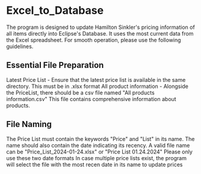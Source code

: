 # Excel_to_Database
The program is designed to update Hamilton Sinkler's pricing information of all items directly into Eclipse's Database.
It uses the most current data from the Excel spreadsheet. For smooth operation, please use the following guidelines.

## Essential File Preparation
Latest Price List - Ensure that the latest price list is available in the same directory. This must be in .xlsx format
All product information - Alongside the PriceList, there should be a csv file named "All products information.csv"
This file contains comprehensive information about products.

## File Naming
The Price List must contain the keywords "Price" and "List" in its name. The name should also contain the date indicating its recency.
A valid file name can be "Price_List_2024-01-24.xlsx" or "Price List 01.24.2024" Please only use these two date formats
In case multiple price lists exist, the program will select the file with the most recen date in its name to update prices
